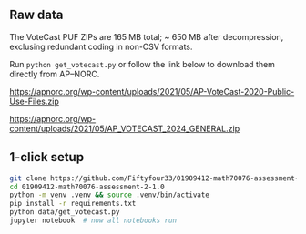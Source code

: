 ## Raw data
The VoteCast PUF ZIPs are 165 MB total; ~ 650 MB after decompression, exclusing redundant coding in non-CSV formats.

Run `python get_votecast.py` or follow the link below to download them directly from AP–NORC.

https://apnorc.org/wp-content/uploads/2021/05/AP-VoteCast-2020-Public-Use-Files.zip

https://apnorc.org/wp-content/uploads/2021/05/AP_VOTECAST_2024_GENERAL.zip

## 1-click setup
```bash
git clone https://github.com/Fiftyfour33/01909412-math70076-assessment-2.git
cd 01909412-math70076-assessment-2-1.0
python -m venv .venv && source .venv/bin/activate
pip install -r requirements.txt
python data/get_votecast.py
jupyter notebook  # now all notebooks run
